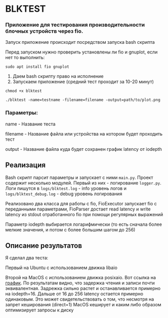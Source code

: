 # BLKTEST

### Приложение для тестирования производительности блочных устройств через fio.

Запуск приложение происходит посредством запуска bash скрипта

Перед запуском нужно проверить установлены ли fio и gnuplot, если нет то выполнить:

```console
sudo apt install fio gnuplot
```

1) Даем bash скрипту право на исполнение
2) Запускаем приложение (средний тест проходит за 10-20 минут)

```console
chmod +x blktest
```

```console
./blktest -name=testname -filename=filename -output=path/to/plot.png
```

### Параметры:

name - Название теста

filename - Название файла или устройства на котором будет проходить тест

output - Название файла куда будет сохранен график latency от iodepth

## Реализация

Bash скрипт парсит параметры и запускает с ними `main.py`. Проект содержит несколько модулей. Первый из них -
логирование `logger.py`. Логи пишутся в `logs/blktest.log` - info уровень логов и `logs/blktest_debug.log` - debug
уровень логирования

Реализовано два класса для работы с fio, FioExecutor запускает fio с переданными параметрами, FioParser достает
read latency и write latency из stdout отработанного fio при помощи регулярных выражений

Параметр iodepth выбирается логарифмически (то есть сначала более мелкие значения, и потом с более большим шагом до 256)

## Описание результатов

Я сделал два теста:

Первый на Ubuntu с использованием движка libaio

Второй на MacOS с использованием движка posixaio. Вот ссылка на [график](static/latencies.png). По результатам видно, 
что задержка чтения и записи почти эквивалентная. Задрежка сильно растет и останавливается примерно на iodepth=16.
Дальше от 16 до 256 latency остается примерно одинаковым. Это может свидетельствовать о том, что несмотря на 
запрет кеширования (direct=1) MacOS кеширует и каким либо образом оптимизирует запросы к диску
